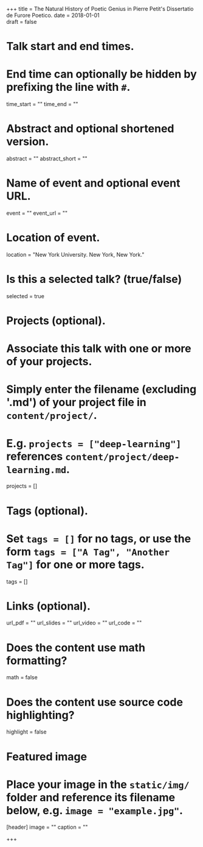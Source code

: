 +++
title = The Natural History of Poetic Genius in Pierre Petit's Dissertatio de Furore Poetico.
date = 2018-01-01  
draft = false

# Talk start and end times.
#   End time can optionally be hidden by prefixing the line with `#`.
time_start = ""
time_end = ""

# Abstract and optional shortened version.
abstract = ""
abstract_short = ""

# Name of event and optional event URL.
event = ""
event_url = ""

# Location of event.
location = "New York University. New York, New York."

# Is this a selected talk? (true/false)
selected = true

# Projects (optional).
#   Associate this talk with one or more of your projects.
#   Simply enter the filename (excluding '.md') of your project file in `content/project/`.
#   E.g. `projects = ["deep-learning"]` references `content/project/deep-learning.md`.
projects = []

# Tags (optional).
#   Set `tags = []` for no tags, or use the form `tags = ["A Tag", "Another Tag"]` for one or more tags.
tags = []

# Links (optional).
url_pdf = ""
url_slides = ""
url_video = ""
url_code = ""

# Does the content use math formatting?
math = false

# Does the content use source code highlighting?
highlight = false

# Featured image
# Place your image in the `static/img/` folder and reference its filename below, e.g. `image = "example.jpg"`.
[header]
image = ""
caption = ""

+++
